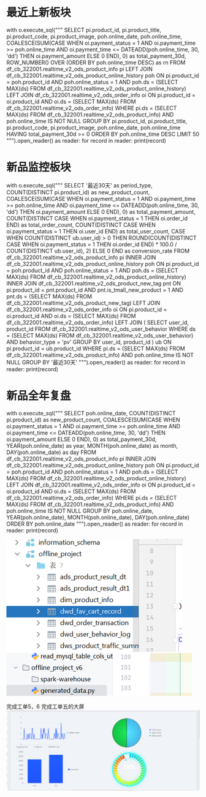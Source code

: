 # 最近上新板块
with o.execute_sql("""
SELECT
pi.product_id,
pi.product_title,
pi.product_code,
pi.product_image,
poh.online_date,
poh.online_time,
COALESCE(SUM(CASE
WHEN oi.payment_status = 1
AND oi.payment_time >= poh.online_time
AND oi.payment_time <= DATEADD(poh.online_time, 30, 'dd')
THEN oi.payment_amount ELSE 0
END), 0) as total_payment_30d,
ROW_NUMBER() OVER (ORDER BY poh.online_time DESC) as rn
FROM df_cb_322001.realtime_v2_ods_product_info pi
LEFT JOIN df_cb_322001.realtime_v2_ods_product_online_history poh
ON pi.product_id = poh.product_id
AND poh.online_status = 1
AND poh.ds = (SELECT MAX(ds) FROM df_cb_322001.realtime_v2_ods_product_online_history)
LEFT JOIN df_cb_322001.realtime_v2_ods_order_info oi
ON pi.product_id = oi.product_id
AND oi.ds = (SELECT MAX(ds) FROM df_cb_322001.realtime_v2_ods_order_info)
WHERE pi.ds = (SELECT MAX(ds) FROM df_cb_322001.realtime_v2_ods_product_info)
AND poh.online_time IS NOT NULL
GROUP BY
pi.product_id, pi.product_title, pi.product_code, pi.product_image,
poh.online_date, poh.online_time
HAVING total_payment_30d >= 0
ORDER BY poh.online_time DESC
LIMIT 50
""").open_reader() as reader:
for record in reader:
print(record)

# 新品监控板块
with o.execute_sql("""
SELECT
'最近30天' as period_type,
COUNT(DISTINCT pi.product_id) as new_product_count,
COALESCE(SUM(CASE
WHEN oi.payment_status = 1
AND oi.payment_time >= poh.online_time
AND oi.payment_time <= DATEADD(poh.online_time, 30, 'dd')
THEN oi.payment_amount ELSE 0
END), 0) as total_payment_amount,
COUNT(DISTINCT CASE WHEN oi.payment_status = 1 THEN oi.order_id END) as total_order_count,
COUNT(DISTINCT CASE WHEN oi.payment_status = 1 THEN oi.user_id END) as total_user_count,
CASE
WHEN COUNT(DISTINCT ub.user_id) > 0
THEN ROUND(COUNT(DISTINCT CASE WHEN oi.payment_status = 1 THEN oi.order_id END) * 100.0 / COUNT(DISTINCT ub.user_id), 2)
ELSE 0
END as conversion_rate
FROM df_cb_322001.realtime_v2_ods_product_info pi
INNER JOIN df_cb_322001.realtime_v2_ods_product_online_history poh
ON pi.product_id = poh.product_id
AND poh.online_status = 1
AND poh.ds = (SELECT MAX(ds) FROM df_cb_322001.realtime_v2_ods_product_online_history)
INNER JOIN df_cb_322001.realtime_v2_ods_product_new_tag pnt
ON pi.product_id = pnt.product_id
AND pnt.is_tmall_new_product = 1
AND pnt.ds = (SELECT MAX(ds) FROM df_cb_322001.realtime_v2_ods_product_new_tag)
LEFT JOIN df_cb_322001.realtime_v2_ods_order_info oi
ON pi.product_id = oi.product_id
AND oi.ds = (SELECT MAX(ds) FROM df_cb_322001.realtime_v2_ods_order_info)
LEFT JOIN (
SELECT user_id, product_id
FROM df_cb_322001.realtime_v2_ods_user_behavior
WHERE ds = (SELECT MAX(ds) FROM df_cb_322001.realtime_v2_ods_user_behavior)
AND behavior_type = 'pv'
GROUP BY user_id, product_id
) ub ON pi.product_id = ub.product_id
WHERE pi.ds = (SELECT MAX(ds) FROM df_cb_322001.realtime_v2_ods_product_info)
AND poh.online_time IS NOT NULL
GROUP BY '最近30天'
""").open_reader() as reader:
for record in reader:
print(record)


# 新品全年复盘
with o.execute_sql("""
SELECT
poh.online_date,
COUNT(DISTINCT pi.product_id) as new_product_count,
COALESCE(SUM(CASE
WHEN oi.payment_status = 1
AND oi.payment_time >= poh.online_time
AND oi.payment_time <= DATEADD(poh.online_time, 30, 'dd')
THEN oi.payment_amount ELSE 0
END), 0) as total_payment_30d,
YEAR(poh.online_date) as year,
MONTH(poh.online_date) as month,
DAY(poh.online_date) as day
FROM df_cb_322001.realtime_v2_ods_product_info pi
INNER JOIN df_cb_322001.realtime_v2_ods_product_online_history poh
ON pi.product_id = poh.product_id
AND poh.online_status = 1
AND poh.ds = (SELECT MAX(ds) FROM df_cb_322001.realtime_v2_ods_product_online_history)
LEFT JOIN df_cb_322001.realtime_v2_ods_order_info oi
ON pi.product_id = oi.product_id
AND oi.ds = (SELECT MAX(ds) FROM df_cb_322001.realtime_v2_ods_order_info)
WHERE pi.ds = (SELECT MAX(ds) FROM df_cb_322001.realtime_v2_ods_product_info)
AND poh.online_time IS NOT NULL
GROUP BY
poh.online_date,
YEAR(poh.online_date),
MONTH(poh.online_date),
DAY(poh.online_date)
ORDER BY poh.online_date
""").open_reader() as reader:
for record in reader:
print(record)

![img.png](img.png)
![img_1.png](img_1.png)


完成工单5，6
完成工单五的大屏
![img_2.png](img_2.png)



